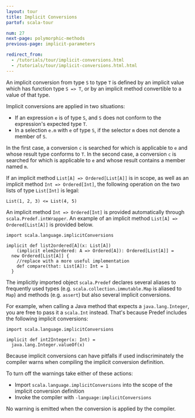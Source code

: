 ```yaml
---
layout: tour
title: Implicit Conversions
partof: scala-tour

num: 27
next-page: polymorphic-methods
previous-page: implicit-parameters

redirect_from:
  - /tutorials/tour/implicit-conversions.html
  - /tutorials/tour/implicit-conversions.html.html
---
```


An implicit conversion from type `S` to type `T` is defined by an implicit value which has function type `S => T`, or by an implicit method convertible to a value of that type.

Implicit conversions are applied in two situations:

* If an expression `e` is of type `S`, and `S` does not conform to the expression's expected type `T`.
* In a selection `e.m` with `e` of type `S`, if the selector `m` does not denote a member of `S`.

In the first case, a conversion `c` is searched for which is applicable to `e` and whose result type conforms to `T`.
In the second case, a conversion `c` is searched for which is applicable to `e` and whose result contains a member named `m`.

If an implicit method `List[A] => Ordered[List[A]]` is in scope, as well as an implicit method `Int => Ordered[Int]`, the following operation on the two lists of type `List[Int]` is legal:

```
List(1, 2, 3) <= List(4, 5)
```

An implicit method `Int => Ordered[Int]` is provided automatically through `scala.Predef.intWrapper`. An example of an implicit method `List[A] => Ordered[List[A]]` is provided below.

```tut
import scala.language.implicitConversions

implicit def list2ordered[A](x: List[A])
    (implicit elem2ordered: A => Ordered[A]): Ordered[List[A]] =
  new Ordered[List[A]] { 
    //replace with a more useful implementation
    def compare(that: List[A]): Int = 1
  }
```

The implicitly imported object `scala.Predef` declares several aliases to frequently used types (e.g. `scala.collection.immutable.Map` is aliased to `Map`) and methods (e.g. `assert`) but also several implicit conversions.

For example, when calling a Java method that expects a `java.lang.Integer`, you are free to pass it a `scala.Int` instead. That's because Predef includes the following implicit conversions:

```tut
import scala.language.implicitConversions

implicit def int2Integer(x: Int) =
  java.lang.Integer.valueOf(x)
```

Because implicit conversions can have pitfalls if used indiscriminately the compiler warns when compiling the implicit conversion definition.

To turn off the warnings take either of these actions:

* Import `scala.language.implicitConversions` into the scope of the implicit conversion definition
* Invoke the compiler with `-language:implicitConversions`

No warning is emitted when the conversion is applied by the compiler.

